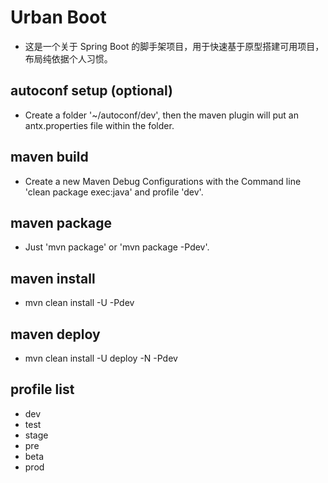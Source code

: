 # Urban Boot

- 这是一个关于 Spring Boot 的脚手架项目，用于快速基于原型搭建可用项目，布局纯依据个人习惯。

## autoconf setup (optional)

- Create a folder '~/autoconf/dev', then the maven plugin will put an antx.properties file within the folder.

## maven build

- Create a new Maven Debug Configurations with the Command line 'clean package exec:java' and profile 'dev'.

## maven package

- Just 'mvn package' or 'mvn package -Pdev'.

## maven install

- mvn clean install -U -Pdev

## maven deploy

- mvn clean install -U deploy -N -Pdev

## profile list

- dev
- test
- stage
- pre
- beta
- prod
